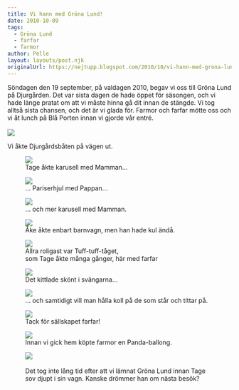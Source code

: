 ```yaml
---
title: Vi hann med Gröna Lund!
date: 2010-10-09
tags: 
  - Gröna Lund
  - farfar
  - farmor	
author: Pelle
layout: layouts/post.njk
originalUrl: https://nejtupp.blogspot.com/2010/10/vi-hann-med-grona-lund.html
---
```


Söndagen den 19 september, på valdagen 2010, begav vi oss till Gröna Lund på Djurgården. Det var sista dagen de hade öppet för säsongen, och vi hade länge pratat om att vi måste hinna gå dit innan de stängde. Vi tog alltså sista chansen, och det är vi glada för. Farmor och farfar mötte oss och vi åt lunch på Blå Porten innan vi gjorde vår entré.<br></div><br><img src="../../../img/2010/10/Gr%C3%B6na+Lund-_MG_4480.jpg"><br>
	<figcaption>Vi åkte Djurgårdsbåten på vägen ut.</figcaption>
</figure>

<figure>
<img src="../../../img/2010/10/Gr%C3%B6na+Lund-_MG_4567.jpg"><br>
	<figcaption>Tage åkte karusell med Mamman...</figcaption>
</figure>

<figure>
<img src="../../../img/2010/10/Gr%C3%B6na+Lund-_MG_4511.jpg"><br>
	<figcaption>... Pariserhjul med Pappan...</figcaption>
</figure>

<figure>
<img src="../../../img/2010/10/Gr%C3%B6na+Lund-_MG_4508.jpg"><br>
	<figcaption>... och mer karusell med Mamman.</figcaption>
</figure>

<figure>
<img src="../../../img/2010/10/Gr%C3%B6na+Lund-_MG_4534.jpg"><br>
	<figcaption>Åke åkte enbart barnvagn, men han hade kul ändå.</figcaption>
</figure>

<figure>
<img src="../../../img/2010/10/Gr%C3%B6na+Lund-_MG_4545.jpg"><br>
	<figcaption>Allra roligast var Tuff-tuff-tåget,<br>som Tage åkte många gånger, här med farfar</figcaption>
</figure>

<figure>
<img src="../../../img/2010/10/Gr%C3%B6na+Lund-_MG_4560.jpg"><br>
	<figcaption>Det kittlade skönt i svängarna...</figcaption>
</figure>

<figure>
<img src="../../../img/2010/10/Gr%C3%B6na+Lund-_MG_4553.jpg"><br>
	<figcaption>... och samtidigt vill man hålla koll på de som står och tittar på.</figcaption>
</figure>

<figure>
<img src="../../../img/2010/10/Gr%C3%B6na+Lund-_MG_4563.jpg"><br>
	<figcaption>Tack för sällskapet farfar!</figcaption>
</figure>

<figure>
<img src="../../../img/2010/10/Gr%C3%B6na+Lund-_MG_4577.jpg"><br>
	<figcaption>Innan vi gick hem köpte farmor en Panda-ballong.</figcaption>
</figure>

<figure>
<img src="../../../img/2010/10/Gr%C3%B6na+Lund-_MG_4627.jpg">
	<figcaption><br>Det tog inte lång tid efter att vi lämnat Gröna Lund innan  Tage<br>sov djupt i sin vagn. Kanske drömmer han om nästa besök?</span><br><br></div>
